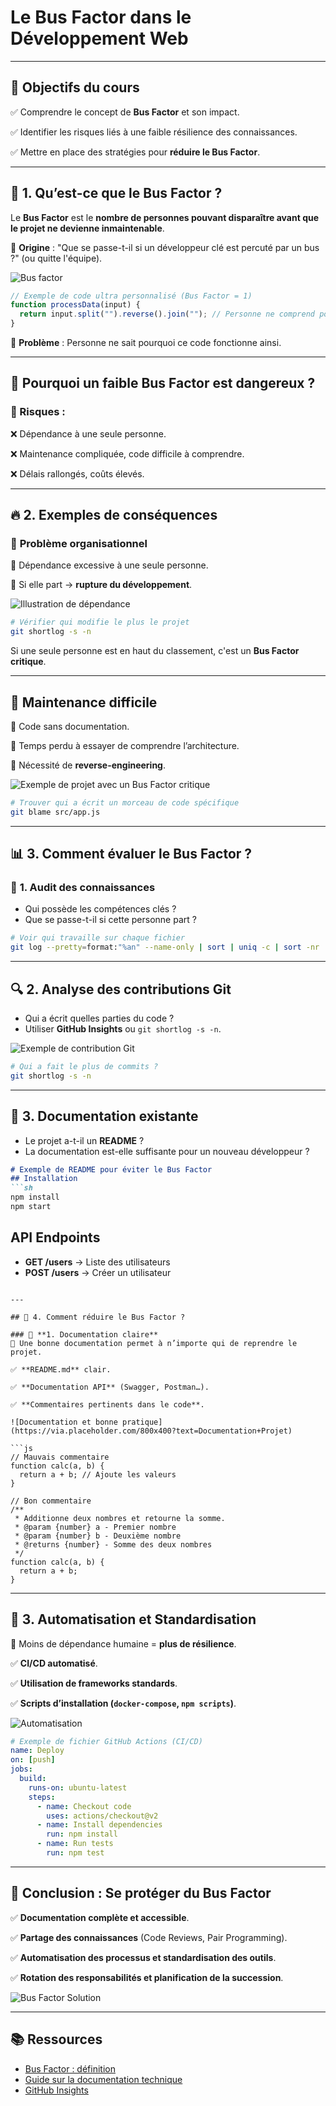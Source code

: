 # Le Bus Factor dans le Développement Web
---

## 🎯 Objectifs du cours

✅ Comprendre le concept de **Bus Factor** et son impact.

✅ Identifier les risques liés à une faible résilience des connaissances.

✅ Mettre en place des stratégies pour **réduire le Bus Factor**.

---

## 📌 1. Qu’est-ce que le Bus Factor ?

Le **Bus Factor** est le **nombre de personnes pouvant disparaître avant que le projet ne devienne inmaintenable**.

🚌 **Origine** : "Que se passe-t-il si un développeur clé est percuté par un bus ?" (ou quitte l'équipe).

![Bus factor](https://placehold.co/600x400)

```js
// Exemple de code ultra personnalisé (Bus Factor = 1)
function processData(input) {
  return input.split("").reverse().join(""); // Personne ne comprend pourquoi
}
```

🚨 **Problème** : Personne ne sait pourquoi ce code fonctionne ainsi.

---

## 🛑 Pourquoi un faible Bus Factor est dangereux ?

### 🚨 Risques :

❌ Dépendance à une seule personne.

❌ Maintenance compliquée, code difficile à comprendre.

❌ Délais rallongés, coûts élevés.

---

## 🔥 2. Exemples de conséquences

### 🏢 **Problème organisationnel**
📌 Dépendance excessive à une seule personne.

📌 Si elle part → **rupture du développement**.

![Illustration de dépendance](https://via.placeholder.com/800x400?text=Dependance+Projet)

```sh
# Vérifier qui modifie le plus le projet
git shortlog -s -n
```

Si une seule personne est en haut du classement, c'est un **Bus Factor critique**.

---

## 🐌 **Maintenance difficile**
📌 Code sans documentation.

📌 Temps perdu à essayer de comprendre l’architecture.

📌 Nécessité de **reverse-engineering**.

![Exemple de projet avec un Bus Factor critique](https://via.placeholder.com/800x400?text=Projet+Bus+Factor)

```sh
# Trouver qui a écrit un morceau de code spécifique
git blame src/app.js
```

---

## 📊 3. Comment évaluer le Bus Factor ?

### 🧐 **1. Audit des connaissances**
- Qui possède les compétences clés ?
- Que se passe-t-il si cette personne part ?

```sh
# Voir qui travaille sur chaque fichier
git log --pretty=format:"%an" --name-only | sort | uniq -c | sort -nr
```

---

## 🔍 **2. Analyse des contributions Git**
- Qui a écrit quelles parties du code ?
- Utiliser **GitHub Insights** ou `git shortlog -s -n`.

![Exemple de contribution Git](https://via.placeholder.com/800x400?text=Git+Contributions)

```sh
# Qui a fait le plus de commits ?
git shortlog -s -n
```

---

## 📖 **3. Documentation existante**
- Le projet a-t-il un **README** ?
- La documentation est-elle suffisante pour un nouveau développeur ?

```md
# Exemple de README pour éviter le Bus Factor
## Installation
```sh
npm install
npm start
```

## API Endpoints
- **GET /users** → Liste des utilisateurs
- **POST /users** → Créer un utilisateur
```

---

## 🔧 4. Comment réduire le Bus Factor ?

### 📖 **1. Documentation claire**
📌 Une bonne documentation permet à n’importe qui de reprendre le projet.

✅ **README.md** clair.

✅ **Documentation API** (Swagger, Postman…).

✅ **Commentaires pertinents dans le code**.

![Documentation et bonne pratique](https://via.placeholder.com/800x400?text=Documentation+Projet)

```js
// Mauvais commentaire
function calc(a, b) {
  return a + b; // Ajoute les valeurs
}

// Bon commentaire
/**
 * Additionne deux nombres et retourne la somme.
 * @param {number} a - Premier nombre
 * @param {number} b - Deuxième nombre
 * @returns {number} - Somme des deux nombres
 */
function calc(a, b) {
  return a + b;
}
```

---

## 🔄 **3. Automatisation et Standardisation**
📌 Moins de dépendance humaine = **plus de résilience**.

✅ **CI/CD automatisé**.

✅ **Utilisation de frameworks standards**.

✅ **Scripts d’installation (`docker-compose`, `npm scripts`)**.

![Automatisation](https://via.placeholder.com/800x400?text=Automatisation+CI%2FCD)

```yaml
# Exemple de fichier GitHub Actions (CI/CD)
name: Deploy
on: [push]
jobs:
  build:
    runs-on: ubuntu-latest
    steps:
      - name: Checkout code
        uses: actions/checkout@v2
      - name: Install dependencies
        run: npm install
      - name: Run tests
        run: npm test
```

---

## 🚀 Conclusion : Se protéger du Bus Factor

✅ **Documentation complète et accessible**.

✅ **Partage des connaissances** (Code Reviews, Pair Programming).

✅ **Automatisation des processus et standardisation des outils**.

✅ **Rotation des responsabilités et planification de la succession**.

![Bus Factor Solution](https://via.placeholder.com/800x400?text=Bus+Factor+Solution)

---

## 📚 **Ressources**
- [Bus Factor : définition](https://en.wikipedia.org/wiki/Bus_factor)
- [Guide sur la documentation technique](https://www.writethedocs.org/)
- [GitHub Insights](https://github.com/features/insights)
